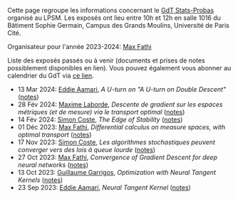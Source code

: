 Cette page regroupe les informations concernant le [GdT Stats-Probas](https://guillaume-garrigos.com/gdt-stats-probas/) organisé au LPSM. Les exposés ont lieu entre 10h et 12h en salle 1016 du Bâtiment Sophie Germain, Campus des Grands Moulins, Université de Paris Cité.

Organisateur pour l'année 2023-2024: [Max Fathi](https://www.normalesup.org/~mfathi/)

Liste des exposés passés ou à venir (documents et prises de notes possiblement disponibles en lien). Vous pouvez également vous abonner au calendrier du GdT via [ce lien](https://calendar.google.com/calendar/ical/bf059be5a5fd6243b028026af74ae13fedb87e6a3f12d82179b38237f47422ef%40group.calendar.google.com/public/basic.ics).

- 13 Mar 2024: [Eddie Aamari](https://www.math.ens.psl.eu/~eaamari/), *A U-turn on "A U-turn on Double Descent"* ([notes](https://github.com/Guillaume-Garrigos/gdt-stats-probas/tree/main/talks/20240313))
- 28 Fév 2024: [Maxime Laborde](https://sites.google.com/site/labordemax2/), *Descente de gradient sur les espaces métriques (et de mesure) via le transport optimal* ([notes](https://github.com/Guillaume-Garrigos/gdt-stats-probas/tree/main/talks/20240228))
- 14 Fév 2024: [Simon Coste](https://scoste.fr/), *The Edge of Stability* ([notes](https://github.com/Guillaume-Garrigos/gdt-stats-probas/tree/main/talks/20240214))
- 01 Déc 2023: [Max Fathi](https://www.normalesup.org/~mfathi/), *Differential calculus on measure spaces, with optimal transport* ([notes](https://github.com/Guillaume-Garrigos/gdt-stats-probas/tree/main/talks/20231201))
- 17 Nov 2023: [Simon Coste](https://scoste.fr/), *Les algorithmes stochastiques peuvent converger vers des lois à queue lourde* ([notes](https://github.com/Guillaume-Garrigos/gdt-stats-probas/tree/main/talks/20231117))
- 27 Oct 2023: [Max Fathi](https://www.normalesup.org/~mfathi/), *Convergence of Gradient Descent for deep neural networks* ([notes](https://github.com/Guillaume-Garrigos/gdt-stats-probas/tree/main/talks/20231027))
- 13 Oct 2023: [Guillaume Garrigos](https://guillaume-garrigos.com/), *Optimization with Neural Tangent Kernels* ([notes](https://github.com/Guillaume-Garrigos/gdt-stats-probas/tree/main/talks/20231013))
- 23 Sep 2023: [Eddie Aamari](https://www.math.ens.psl.eu/~eaamari/), *Neural Tangent Kernel* ([notes](https://github.com/Guillaume-Garrigos/gdt-stats-probas/tree/main/talks/20230929))
